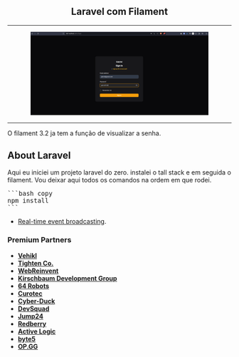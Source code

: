 

<h2 align="center">Laravel com Filament</h2>

___





<p align="center"><img src="public/img/login.png" width="400" alt="Laravel Logo"></p>

___

O filament 3.2 ja tem a função de visualizar a senha. 

</p>

## About Laravel

Aqui eu iniciei um projeto laravel do zero. instalei o tall stack e em 
seguida o filament. Vou deixar aqui todos os comandos na ordem em que rodei.


<pre>
```bash copy
npm install
```
</pre>


- [Real-time event broadcasting](https://laravel.com/docs/broadcasting).



### Premium Partners

- **[Vehikl](https://vehikl.com/)**
- **[Tighten Co.](https://tighten.co)**
- **[WebReinvent](https://webreinvent.com/)**
- **[Kirschbaum Development Group](https://kirschbaumdevelopment.com)**
- **[64 Robots](https://64robots.com)**
- **[Curotec](https://www.curotec.com/services/technologies/laravel/)**
- **[Cyber-Duck](https://cyber-duck.co.uk)**
- **[DevSquad](https://devsquad.com/hire-laravel-developers)**
- **[Jump24](https://jump24.co.uk)**
- **[Redberry](https://redberry.international/laravel/)**
- **[Active Logic](https://activelogic.com)**
- **[byte5](https://byte5.de)**
- **[OP.GG](https://op.gg)**

